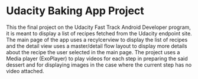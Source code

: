 # Udacity Baking App Project
This the final project on the Udacity Fast Track Android Developer program, it is meant to display a list
of recipes fetched from the Udacity endpoint site.
The main page of the app uses a recylcerview to display the list of recipes and the detail view uses a 
master/detail flow layout to display more details about the recipe the user selected in the main page.
The project uses a Media player (ExoPlayer) to play videos for each step in preparing the said dessert
and for displaying images in the case where the current step has no video attached.
